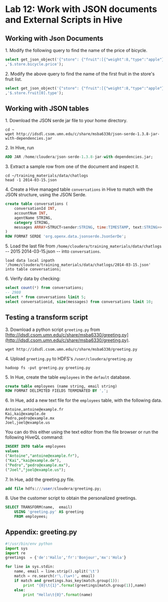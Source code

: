 # Lab 12: Work with JSON documents and External Scripts in Hive

## Working with Json Documents

1\. Modify the following query to find the name of the price of bicycle. 

```sql
select get_json_object('{"store": {"fruit":[{"weight":8,"type":"apple"},{"weight":9,"type":"pear"}],"bicycle":{"price":19.95,"color":"red"}}, "email":"amy@only_for_json_udf_test.net", "owner":"amy"}'
,'$.store.bicycle.price');
```

2\. Modify the above query to find the name of the first fruit in the store's fruit list. 

```sql
select get_json_object('{"store": {"fruit":[{"weight":8,"type":"apple"},{"weight":9,"type":"pear"}],"bicycle":{"price":19.95,"color":"red"}}, "email":"amy@only_for_json_udf_test.net", "owner":"amy"}'
,'$.store.fruit[0].type');
```

## Working with JSON tables

1\. Download the JSON serde jar file to your home directory.

```shell
cd ~
wget http://idsdl.csom.umn.edu/c/share/msba6330/json-serde-1.3.8-jar-with-dependencies.jar
```

2\. In Hive, run 

```sql
ADD JAR /home/cloudera/json-serde-1.3.8-jar-with-dependencies.jar;
```

3\. Extract a sample row from one of the document and inspect it. 

```shell
cd ~/training_materials/data/chatlogs
head -1 2014-03-15.json
```

4\. Create a Hive managed table `conversations` in Hive to match with the JSON structure, using the JSON Serde. 

```sql
create table conversations (
	conversationId INT,
	accountNum INT,
	agentName STRING,
	category STRING,
	messages ARRAY<STRUCT<sender:STRING, time:TIMESTAMP, text:STRING>>
) 
ROW FORMAT SERDE 'org.openx.data.jsonserde.JsonSerDe';
```

5\. Load the last file from `/home/cloudera/training_materials/data/chatlogs` -- 2015 2014-03-15.json -- into `conversations`.

```
load data local inpath '/home/cloudera/training_materials/data/chatlogs/2014-03-15.json' 
into table conversations;
```

6\. Verify data by checking:

```sql
select count(*) from conversations;
-- 2980
select * from conversations limit 5;
select conversationid, size(messages) from conversations limit 10;
```

## Testing a transform script

3\. Download a python script `greeting.py` from [http://idsdl.csom.umn.edu/c/share/msba6330/greeting.py](http://idsdl.csom.umn.edu/c/share/msba6330/greeting.py).

```shell
wget http://idsdl.csom.umn.edu/c/share/msba6330/greeting.py
```
<!-- chmod +x greeting.py -->

4\. Upload `greeting.py` to HDFS's `/user/cloudera/greeting.py`

```shell
hadoop fs -put greeting.py greeting.py
```

5\. In Hue, create the table `employees` in the `default` database. 

```sql
create table employees (name string, email string)
ROW FORMAT DELIMITED FIELDS TERMINATED BY ',';
```

6\. In Hue, add a new text file for the `employees` table, with the following data.

```shell
Antoine,antoine@example.fr
Kai,kai@example.de
Pedro,pedro@example.mx
Joel,joel@example.us
```
You can do this either using the text editor from the file browser or run the following HiveQL command:

```sql
INSERT INTO table employees 
values 
("Antoine","antoine@example.fr"),
("Kai","kai@example.de"),
("Pedro","pedro@example.mx"),
("Joel","joel@example.us");
```

7\. In Hue, add the greeting.py file.

```sql
add file hdfs:///user/cloudera/greeting.py;
```

8\. Use the customer script to obtain the personalized greetings. 

```sql
SELECT TRANSFORM(name,  email)
    USING 'greeting.py' AS greeting
    FROM employees;
```

## Appendix: greeting.py

```python
#!/usr/bin/env python
import sys
import re
greetings  = {'de':'Hallo','fr':'Bonjour','mx':'Hola'}

for line in sys.stdin:
    name, email = line.strip().split('\t')
    match = re.search(r'\.(\w+)', email)
    if match and greetings.has_key(match.group(1)):
        print "{0}\t{1}".format(greetings[match.group(1)],name)
    else:
        print "Hello\t{0}".format(name)
```